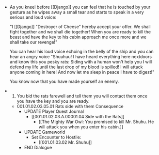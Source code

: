 - As you kneel before [[Django]] you can feel that he is touched by your gesture as he wipes away a small tear and starts to speak in a very serious and loud voice:
  
  "I [[Django]] "Destroyer of Cheese" hereby accept your offer. We shall fight together and we shall die together! When you are ready to kill the beast and have the key to his cabin approach me once more and we shall take our revenge!"
  
  You can hear his loud voice echoing in the belly of the ship and you can hear an angry voice "Shuuhuu! I have heard everything here nextdoors and know this you pesky rats: Siding with a human won't help you I will defend my life until the last drop of my blood is spilled! I will attack anyone coming in here! And now let me sleep in peace I have to digest!"
  
  You know now that you have made yourself an enemy.
- 1. You bid the rats farewell and tell them you will contact them once you have the key and you are ready.
	- 001.01.02.03.05.01 Rats side with them Consequence
		- UPDATE Player Quest Journal
			- [[001.01.02.03.A.00001.04 Side with the Rats]]
				- [[The Mighty War Owl: You promised to kill Mr. Shuhu. He will attack you when you enter his cabin.]]
		- UPDATE Gameworld
			- Set Encounter to Hostile:
				- [[001.01.03.02 Mr. Shuhu]]
		- END Dialogue